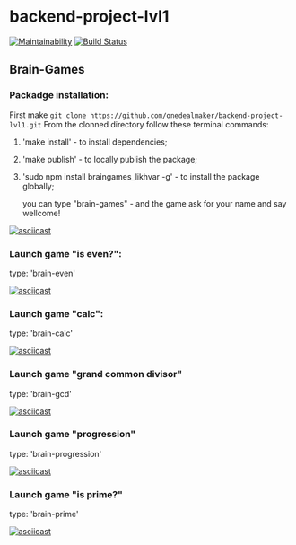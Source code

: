 # backend-project-lvl1

[![Maintainability](https://api.codeclimate.com/v1/badges/5c67789660431caf1ce2/maintainability)](https://codeclimate.com/github/onedealmaker/backend-project-lvl1/maintainability)
[![Build Status](https://api.travis-ci.org/onedealmaker/backend-project-lvl1.svg?branch=master)](https://api.travis-ci.org/onedealmaker/backend-project-lvl1)
## Brain-Games
### Packadge installation:
First make `git clone https://github.com/onedealmaker/backend-project-lvl1.git`
    From the clonned directory follow these terminal commands:
1. 'make install' - to install dependencies;
1. 'make publish' - to locally publish the package;
1. 'sudo npm install braingames_likhvar -g' - to install the package globally;

    you can type "brain-games" - and the game ask for your name and say wellcome!

[![asciicast](https://asciinema.org/a/293179.svg)](https://asciinema.org/a/293179)
### Launch game "is even?":
type: 'brain-even'

[![asciicast](https://asciinema.org/a/293180.svg)](https://asciinema.org/a/293180)
### Launch game "calc":
type: 'brain-calc'

[![asciicast](https://asciinema.org/a/293181.svg)](https://asciinema.org/a/293181)
### Launch game "grand common divisor"
type: 'brain-gcd'

[![asciicast](https://asciinema.org/a/293182.svg)](https://asciinema.org/a/293182)
### Launch game "progression"
type: 'brain-progression'

[![asciicast](https://asciinema.org/a/293183.svg)](https://asciinema.org/a/293183)
### Launch game "is prime?"
type: 'brain-prime'

[![asciicast](https://asciinema.org/a/293184.svg)](https://asciinema.org/a/293184)